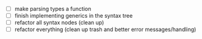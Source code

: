 - [ ] make parsing types a function
- [ ] finish implementing generics in the syntax tree
- [ ] refactor all syntax nodes (clean up)
- [ ] refactor everything (clean up trash and better error messages/handling)
